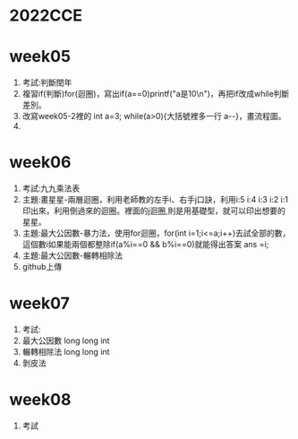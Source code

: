 # 2022CCE

# week05
1. 考試:判斷閏年
2. 複習if(判斷)for(迴圈)，寫出if(a==0)printf("a是10\n")，再把if改成while判斷差別。
3. 改寫week05-2裡的 int a=3; while(a>0){大括號裡多一行 a--}，畫流程圖。
4.
# week06
1. 考試:九九乘法表
2. 主題:畫星星-兩層迴圈，利用老師教的左手i、右手j口訣，利用i:5 i:4 i:3 i:2 i:1印出來，利用倒過來的迴圈。裡面的j迴圈,則是用基礎型，就可以印出想要的星星。
3. 主題:最大公因數-暴力法，使用for迴圈，for(int i=1;i<=a;i++)去試全部的數，這個數i如果能兩個都整除if(a%i==0 && b%i==0)就能得出答案 ans =i;
4. 主題:最大公因數-輾轉相除法
5. github上傳

# week07
1. 考試:
2. 最大公因數 long long int
3. 輾轉相除法 long long int
4. 剝皮法
# week08
1. 考試
